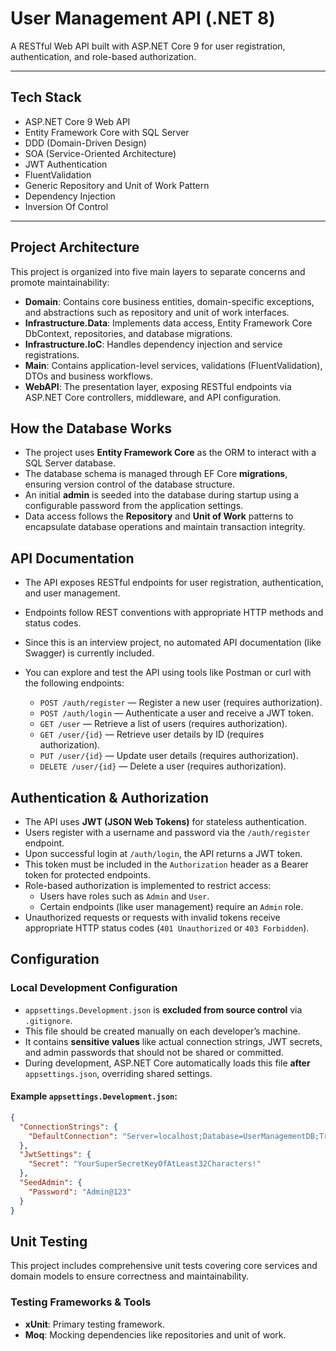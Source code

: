 # User Management API (.NET 8)

A RESTful Web API built with ASP.NET Core 9 for user registration, authentication, and role-based authorization.

---

## Tech Stack

- ASP.NET Core 9 Web API  
- Entity Framework Core with SQL Server  
- DDD (Domain-Driven Design)
- SOA (Service-Oriented Architecture)
- JWT Authentication  
- FluentValidation  
- Generic Repository and Unit of Work Pattern  
- Dependency Injection  
- Inversion Of Control

---

## Project Architecture

This project is organized into five main layers to separate concerns and promote maintainability:

- **Domain**: Contains core business entities, domain-specific exceptions, and abstractions such as repository and unit of work interfaces.
- **Infrastructure.Data**: Implements data access, Entity Framework Core DbContext, repositories, and database migrations.
- **Infrastructure.IoC**: Handles dependency injection and service registrations.
- **Main**: Contains application-level services, validations (FluentValidation), DTOs and business workflows.
- **WebAPI**: The presentation layer, exposing RESTful endpoints via ASP.NET Core controllers, middleware, and API configuration.


## How the Database Works

- The project uses **Entity Framework Core** as the ORM to interact with a SQL Server database.
- The database schema is managed through EF Core **migrations**, ensuring version control of the database structure.
- An initial **admin** is seeded into the database during startup using a configurable password from the application settings.
- Data access follows the **Repository** and **Unit of Work** patterns to encapsulate database operations and maintain transaction integrity.


## API Documentation

- The API exposes RESTful endpoints for user registration, authentication, and user management.
- Endpoints follow REST conventions with appropriate HTTP methods and status codes.
- Since this is an interview project, no automated API documentation (like Swagger) is currently included.
- You can explore and test the API using tools like Postman or curl with the following endpoints:

  - `POST /auth/register` — Register a new user (requires authorization).
  - `POST /auth/login` — Authenticate a user and receive a JWT token.
  - `GET /user` — Retrieve a list of users (requires authorization).
  - `GET /user/{id}` — Retrieve user details by ID (requires authorization).
  - `PUT /user/{id}` — Update user details (requires authorization).
  - `DELETE /user/{id}` — Delete a user (requires authorization).


## Authentication & Authorization

- The API uses **JWT (JSON Web Tokens)** for stateless authentication.
- Users register with a username and password via the `/auth/register` endpoint.
- Upon successful login at `/auth/login`, the API returns a JWT token.
- This token must be included in the `Authorization` header as a Bearer token for protected endpoints.
- Role-based authorization is implemented to restrict access:
  - Users have roles such as `Admin` and `User`.
  - Certain endpoints (like user management) require an `Admin` role.
- Unauthorized requests or requests with invalid tokens receive appropriate HTTP status codes (`401 Unauthorized` or `403 Forbidden`).


## Configuration

### Local Development Configuration

- `appsettings.Development.json` is **excluded from source control** via `.gitignore`.
- This file should be created manually on each developer’s machine.
- It contains **sensitive values** like actual connection strings, JWT secrets, and admin passwords that should not be shared or committed.
- During development, ASP.NET Core automatically loads this file **after** `appsettings.json`, overriding shared settings.

#### Example `appsettings.Development.json`:

```json
{
  "ConnectionStrings": {
    "DefaultConnection": "Server=localhost;Database=UserManagementDB;Trusted_Connection=True;Encrypt=False"
  },
  "JwtSettings": {
    "Secret": "YourSuperSecretKeyOfAtLeast32Characters!"
  },
  "SeedAdmin": {
    "Password": "Admin@123"
  }
}
```

## Unit Testing

This project includes comprehensive unit tests covering core services and domain models to ensure correctness and maintainability.

### Testing Frameworks & Tools

- **xUnit**: Primary testing framework.
- **Moq**: Mocking dependencies like repositories and unit of work.


